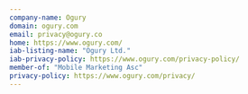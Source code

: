 ```yaml
---
company-name: Ogury
domain: ogury.com
email: privacy@ogury.co
home: https://www.ogury.com/
iab-listing-name: "Ogury Ltd."
iab-privacy-policy: https://www.ogury.com/privacy-policy/
member-of: "Mobile Marketing Asc"
privacy-policy: https://www.ogury.com/privacy/
---
```




